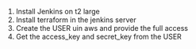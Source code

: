 1. Install Jenkins on t2 large
2. Install terraform in the jenkins server
3. Create the USER uin aws and provide the full access
4. Get the access_key and secret_key from the USER
